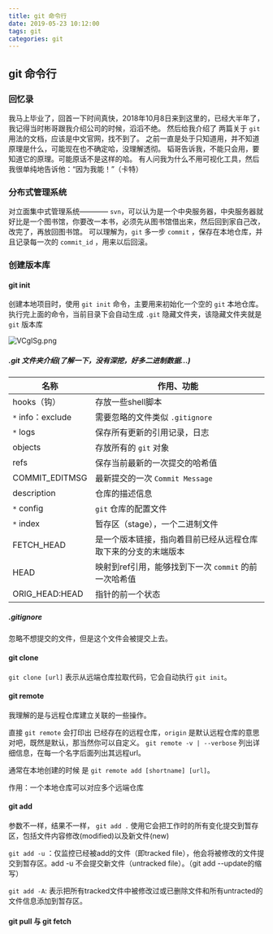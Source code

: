 ```yaml
---
title: git 命令行
date: 2019-05-23 10:12:00
tags: git
categories: git
---
```


## git 命令行

### 回忆录

我马上毕业了，回首一下时间真快，2018年10月8日来到这里的，已经大半年了，我记得当时彬哥跟我介绍公司的时候，滔滔不绝。
然后给我介绍了 两篇关于 `git` 用法的文档，应该是中文官网，找不到了。
之前一直是处于只知道用，并不知道原理是什么，可能现在也不确定哈，没理解透彻。
韬哥告诉我，不能只会用，要知道它的原理。可能原话不是这样的哈。
有人问我为什么不用可视化工具，然后我很单纯地告诉他：“因为我能！”（卡特）

### 分布式管理系统

对立面集中式管理系统———— `svn`，可以认为是一个中央服务器，中央服务器就好比是一个图书馆，你要改一本书，必须先从图书馆借出来，然后回到家自己改，改完了，再放回图书馆。
可以理解为，`git` 多一步 `commit` ，保存在本地仓库，并且记录每一次的 `commit_id` ，用来以后回滚。

### 创建版本库

#### git init 

创建本地项目时，使用 `git init` 命令，主要用来初始化一个空的 `git` 本地仓库。执行完上面的命令，当前目录下会自动生成 `.git` 隐藏文件夹，该隐藏文件夹就是 `git` 版本库

<img src="https://s2.ax1x.com/2019/05/23/VCgISg.png" alt="VCgISg.png" border="0" />

<!--more-->

##### .git 文件夹介绍(了解一下，没有深挖，好多二进制数据...)

名称 | 作用、功能
-|-
hooks（钩） | 存放一些shell脚本 
`*` info：exclude | 需要忽略的文件类似 `.gitignore`
`*` logs | 保存所有更新的引用记录，日志
objects | 存放所有的 `git` 对象
refs | 保存当前最新的一次提交的哈希值
COMMIT_EDITMSG | 最新提交的一次 `Commit Message`
description | 仓库的描述信息
`*` config | `git` 仓库的配置文件
`*` index | 暂存区（stage），一个二进制文件
FETCH_HEAD | 是一个版本链接，指向着目前已经从远程仓库取下来的分支的末端版本
HEAD | 映射到ref引用，能够找到下一次 `commit` 的前一次哈希值
ORIG_HEAD:HEAD | 指针的前一个状态

##### .gitignore

忽略不想提交的文件，但是这个文件会被提交上去。

#### git clone 

`git clone [url]` 表示从远端仓库拉取代码，它会自动执行 `git init`。

#### git remote

我理解的是与远程仓库建立关联的一些操作。

直接 `git remote` 会打印出 已经存在的远程仓库，`origin` 是默认远程仓库的意思对吧，既然是默认，那当然你可以自定义。
`git remote -v | --verbose` 列出详细信息，在每一个名字后面列出其远程url。

通常在本地创建的时候 是 `git remote add [shortname] [url]`。

作用：一个本地仓库可以对应多个远端仓库

#### git add 

参数不一样，结果不一样，
`git add .` 使用它会把工作时的所有变化提交到暂存区，包括文件内容修改(modified)以及新文件(new)

`git add -u` ：仅监控已经被add的文件（即tracked file），他会将被修改的文件提交到暂存区。add -u 不会提交新文件（untracked file）。（git add --update的缩写）

`git add -A`: 表示把所有tracked文件中被修改过或已删除文件和所有untracted的文件信息添加到暂存区。

#### git pull 与 git fetch


